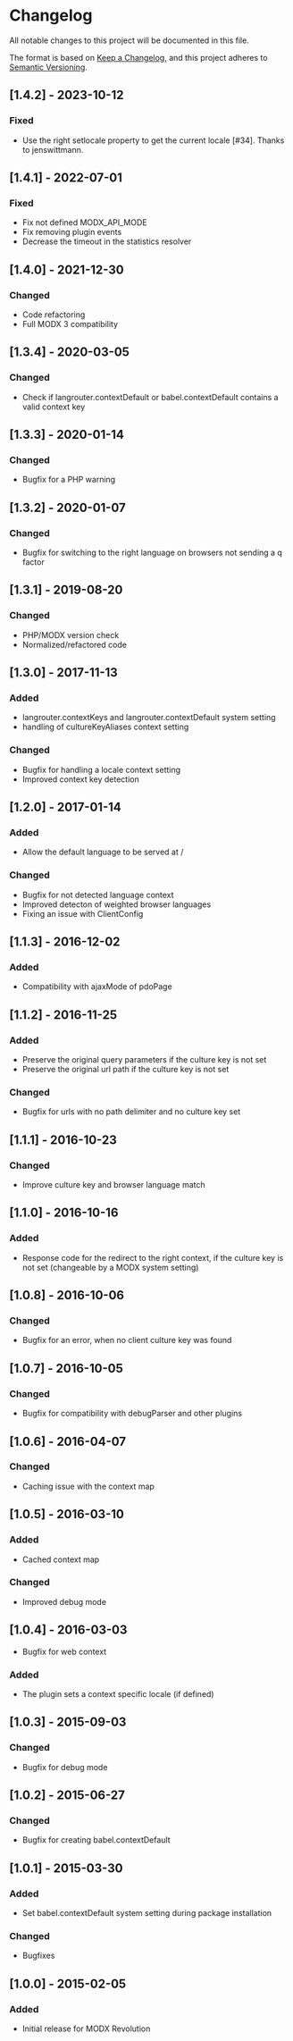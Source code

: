 # Changelog

All notable changes to this project will be documented in this file.

The format is based on [Keep a Changelog](https://keepachangelog.com/en/1.1.0/),
and this project adheres to [Semantic Versioning](https://semver.org/spec/v2.0.0.html).

## [1.4.2] - 2023-10-12

### Fixed

- Use the right setlocale property to get the current locale [#34]. Thanks to jenswittmann.

## [1.4.1] - 2022-07-01

### Fixed

- Fix not defined MODX_API_MODE
- Fix removing plugin events
- Decrease the timeout in the statistics resolver

## [1.4.0] - 2021-12-30

### Changed

- Code refactoring
- Full MODX 3 compatibility

## [1.3.4] - 2020-03-05

### Changed

- Check if langrouter.contextDefault or babel.contextDefault contains a valid context key

## [1.3.3] - 2020-01-14

### Changed

- Bugfix for a PHP warning

## [1.3.2] - 2020-01-07

### Changed

- Bugfix for switching to the right language on browsers not sending a q factor

## [1.3.1] - 2019-08-20

### Changed

- PHP/MODX version check
- Normalized/refactored code

## [1.3.0] - 2017-11-13

### Added

- langrouter.contextKeys and langrouter.contextDefault system setting
- handling of cultureKeyAliases context setting

### Changed

- Bugfix for handling a locale context setting
- Improved context key detection

## [1.2.0] - 2017-01-14

### Added

- Allow the default language to be served at /

### Changed

- Bugfix for not detected language context
- Improved detecton of weighted browser languages
- Fixing an issue with ClientConfig

## [1.1.3] - 2016-12-02

### Added

- Compatibility with ajaxMode of pdoPage

## [1.1.2] - 2016-11-25

### Added

- Preserve the original query parameters if the culture key is not set
- Preserve the original url path if the culture key is not set

### Changed

- Bugfix for urls with no path delimiter and no culture key set

## [1.1.1] - 2016-10-23

### Changed

- Improve culture key and browser language match

## [1.1.0] - 2016-10-16

### Added

- Response code for the redirect to the right context, if the culture key is not set (changeable by a MODX system setting)

## [1.0.8] - 2016-10-06

### Changed

- Bugfix for an error, when no client culture key was found

## [1.0.7] - 2016-10-05

### Changed

- Bugfix for compatibility with debugParser and other plugins

## [1.0.6] - 2016-04-07

### Changed

- Caching issue with the context map

## [1.0.5] - 2016-03-10

### Added

- Cached context map

### Changed

- Improved debug mode

## [1.0.4] - 2016-03-03

- Bugfix for web context

### Added

- The plugin sets a context specific locale (if defined)

## [1.0.3] - 2015-09-03

### Changed

- Bugfix for debug mode

## [1.0.2] - 2015-06-27

### Changed

- Bugfix for creating babel.contextDefault

## [1.0.1] - 2015-03-30

### Added

- Set babel.contextDefault system setting during package installation

### Changed

- Bugfixes

## [1.0.0] - 2015-02-05

### Added

- Initial release for MODX Revolution
